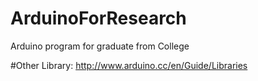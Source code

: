 # ArduinoForResearch
Arduino program for graduate from College

#Other 
Library:  http://www.arduino.cc/en/Guide/Libraries

